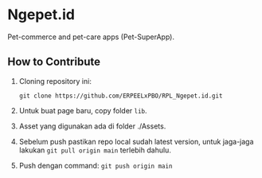 # Ngepet.id

Pet-commerce and pet-care apps (Pet-SuperApp).

## How to Contribute

1. Cloning repository ini:
   ```
   git clone https://github.com/ERPEELxPBO/RPL_Ngepet.id.git
   ```
2. Untuk buat page baru, copy folder `lib`.

3. Asset yang digunakan ada di folder ./Assets.

4. Sebelum push pastikan repo local sudah latest version, untuk jaga-jaga lakukan `git pull origin main` terlebih dahulu.

5. Push dengan command: `git push origin main`